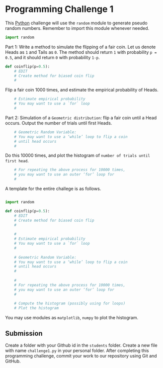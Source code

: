 
# Programming Challenge 1

This [Python](https://www.python.org) challenge will use the `random` module to generate pseudo random numbers.
Remember to import this module whenever needed.

```python
import random
```

Part 1: Write a method to simulate the flipping of a fair coin. Let us denote Heads as `1` and Tails as `0`. 
The method should return `1` with probability `p = 0.5`, and it should return `0` with probability `1-p`.

```python
def coinflip(p=0.5):
    # EDIT
    # Create method for biased coin flip
    #
```

Flip a fair coin 1000 times, and estimate the empirical probability of Heads.

```python
    # Estimate empirical probability
    # You may want to use a `for` loop
    #
```

Part 2: Simulation of a `Geometric distribution`: flip a fair coin until a Head occurs. 
Output the number of trials until first Heads.

```python
    # Geometric Random Variable:
    # You may want to use a ‘while’ loop to flip a coin      
    # until head occurs 
    #
```

Do this 10000 times, and plot the histogram of `number of trials until first head`. 

```python
    # For repeating the above process for 10000 times,
    # you may want to use an outer ‘for’ loop for    
    # 
```

A template for the entire challege is as follows.

```python

import random

def coinflip(p=0.5):
    # EDIT
    # Create method for biased coin flip
    #
       
    #
    # Estimate empirical probability
    # You may want to use a `for` loop
    #
    
    # Geometric Random Variable:
    # You may want to use a ‘while’ loop to flip a coin      
    # until head occurs 
    #
    
    #
    # For repeating the above process for 10000 times,
    # you may want to use an outer ‘for’ loop for    
    # 
    
    # Compute the histogram (possibly using for loops)
    # Plot the histogram
```

You may use modules as `matplotlib`, `numpy` to plot the histogram.

## Submission

Create a folder with your Github id in the `students` folder. Create a new file with name `challenge1.py` in your personal folder.
After completing this programming challenge, commit your work to our repository using Git and GitHub.
